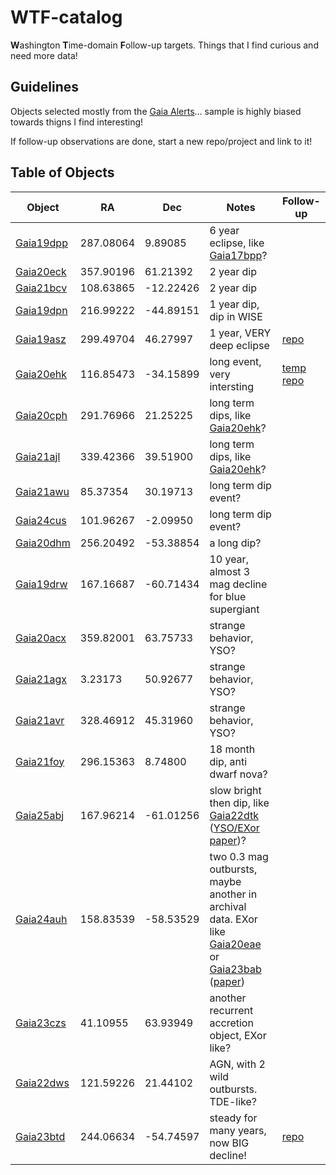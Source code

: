 # WTF-catalog
**W**ashington **T**ime-domain **F**ollow-up targets. Things that I find curious and need more data!

## Guidelines
Objects selected mostly from the [Gaia Alerts](http://gsaweb.ast.cam.ac.uk/alerts/alertsindex)... sample is highly biased towards thigns I find interesting!

If follow-up observations are done, start a new repo/project and link to it!

## Table of Objects

| Object | RA | Dec | Notes | Follow-up |
| --- | --- | --- | --- | -- | 
| [Gaia19dpp](http://gsaweb.ast.cam.ac.uk/alerts/alert/Gaia19dpp/) | 287.08064  | 9.89085 | 6 year eclipse, like [Gaia17bpp](https://arxiv.org/abs/2306.12409)? | |
| [Gaia20eck](http://gsaweb.ast.cam.ac.uk/alerts/alert/Gaia20eck/) | 357.90196 | 61.21392 | 2 year dip | |
| [Gaia21bcv](http://gsaweb.ast.cam.ac.uk/alerts/alert/Gaia21bcv/) | 108.63865 | -12.22426 | 2 year dip | |
| [Gaia19dpn](http://gsaweb.ast.cam.ac.uk/alerts/alert/Gaia19dpn/) | 216.99222 | -44.89151 | 1 year dip, dip in WISE | |
| [Gaia19asz](http://gsaweb.ast.cam.ac.uk/alerts/alert/Gaia19asz/) | 299.49704 | 46.27997 | 1 year, VERY deep eclipse| [repo](https://github.com/jradavenport/Gaia19asz) |
| [Gaia20ehk](http://gsaweb.ast.cam.ac.uk/alerts/alert/Gaia20ehk/) | 116.85473 |  -34.15899 | long event, very intersting | [temp repo](https://github.com/jradavenport/Gaia20ehk)
| [Gaia20cph](http://gsaweb.ast.cam.ac.uk/alerts/alert/Gaia20cph/) | 291.76966  | 21.25225 | long term dips, like [Gaia20ehk](http://gsaweb.ast.cam.ac.uk/alerts/alert/Gaia20ehk/)? | |
| [Gaia21ajl](http://gsaweb.ast.cam.ac.uk/alerts/alert/Gaia21ajl/) | 339.42366 | 39.51900 | long term dips, like [Gaia20ehk](http://gsaweb.ast.cam.ac.uk/alerts/alert/Gaia20ehk/)? | | 
| [Gaia21awu](http://gsaweb.ast.cam.ac.uk/alerts/alert/Gaia21awu/) | 85.37354 | 30.19713 | long term dip event? |  | 
| [Gaia24cus](http://gsaweb.ast.cam.ac.uk/alerts/alert/Gaia24cus/) | 101.96267|  -2.09950 | long term dip event? |  |
| [Gaia20dhm](http://gsaweb.ast.cam.ac.uk/alerts/alert/Gaia20dhm/) | 256.20492  |  -53.38854 | a long dip? | |
| [Gaia19drw](http://gsaweb.ast.cam.ac.uk/alerts/alert/Gaia19drw/) | 167.16687 | -60.71434 | 10 year, almost 3 mag decline for blue supergiant | |
| [Gaia20acx](http://gsaweb.ast.cam.ac.uk/alerts/alert/Gaia20acx/) | 359.82001 | 63.75733 | strange behavior, YSO? |  |
| [Gaia21agx](http://gsaweb.ast.cam.ac.uk/alerts/alert/Gaia21agx/) | 3.23173 | 50.92677 | strange behavior, YSO? |  |
| [Gaia21avr](http://gsaweb.ast.cam.ac.uk/alerts/alert/Gaia21avr/) | 328.46912 | 45.31960 | strange behavior, YSO? |  |
| [Gaia21foy](http://gsaweb.ast.cam.ac.uk/alerts/alert/Gaia21foy/) | 296.15363 | 8.74800 | 18 month dip, anti dwarf nova? | |
| [Gaia25abj](http://gsaweb.ast.cam.ac.uk/alerts/alert/Gaia25abj/) | 167.96214 | -61.01256 | slow bright then dip, like [Gaia22dtk](http://gsaweb.ast.cam.ac.uk/alerts/alert/Gaia22dtk/) ([YSO/EXor paper](https://arxiv.org/abs/2401.095220))? | |
| [Gaia24auh](http://gsaweb.ast.cam.ac.uk/alerts/alert/Gaia24auh/) | 158.83539 |  -58.53529 | two 0.3 mag outbursts, maybe another in archival data. EXor like [Gaia20eae](http://gsaweb.ast.cam.ac.uk/alerts/alert/Gaia20eae/) or [Gaia23bab](http://gsaweb.ast.cam.ac.uk/alerts/alert/Gaia23bab/) ([paper](https://arxiv.org/abs/2404.01974)) | |
| [Gaia23czs](http://gsaweb.ast.cam.ac.uk/alerts/alert/Gaia23czs/) | 41.10955 | 63.93949 | another recurrent accretion object, EXor like? | |
| [Gaia22dws](http://gsaweb.ast.cam.ac.uk/alerts/alert/Gaia22dws/) | 121.59226 | 21.44102 | AGN, with 2 wild outbursts. TDE-like? | |
| [Gaia23btd](http://gsaweb.ast.cam.ac.uk/alerts/alert/Gaia23btd/) | 244.06634 | -54.74597 | steady for many years, now BIG decline! | [repo](https://github.com/AndyTza/Gaia23btd-WTF)|


